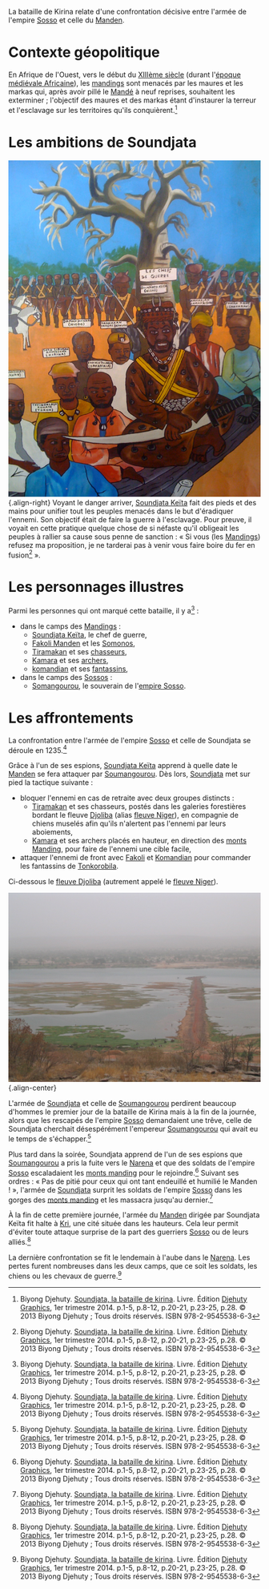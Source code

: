 <!-- TITLE: Bataille de Kirina -->
<!-- SUBTITLE: Présentation de la Bataille de Kirina -->

La bataille de Kirina relate d'une confrontation décisive entre l'armée de l'empire [Sosso](/geographie/afrique/empire/sosso) et celle du [Manden](/geographie/royaume/afrique/nord-ouest/manden).

# Contexte géopolitique
En Afrique de l'Ouest, vers le début du [XIIIème siècle](/histoire/divers/xiiieme-siecle) (durant l'[époque médiévale Africaine](/histoire/afrique/epoque-medievale)), les [mandings](/peuple/afrique/nord-ouest/manding) sont menacés par les maures et les markas qui, après avoir pillé le [Mandé](/geographie/royaume/afrique/nord-ouest/manden) à neuf reprises, souhaitent les exterminer ; l'objectif des maures et des markas étant d'instaurer la terreur et l'esclavage sur les territoires qu'ils conquièrent.[^1]

# Les ambitions de Soundjata
![Assembl C 3 A 9 E Constitutive De L 27 Empire Du Mand C 3 A 9 28 Les Chefs De Guerre 29](/uploads/personnalite/assembl-c-3-a-9-e-constitutive-de-l-27-empire-du-mand-c-3-a-9-28-les-chefs-de-guerre-29.jpg "Peinture murale représentant plusieurs personnalités propres à la bataille de Kirina"){.align-right}
Voyant le danger arriver, [Soundjata Keïta](/personnalite/homme/noble/souverain/empereur/afrique/nord-ouest/mali/soundjata-keita) fait des pieds et des mains pour unifier tout les peuples menacés dans le but d'éradiquer l'ennemi.
Son objectif était de faire la guerre à l'esclavage. Pour preuve, il voyait en cette pratique quelque chose de si néfaste qu'il obligeait les peuples à rallier sa cause sous penne de sanction : « Si vous (les [Mandings](/peuple/afrique/nord-ouest/manding)) refusez ma proposition, je ne tarderai pas à venir vous faire boire du fer en fusion[^1] ».

# Les personnages illustres
Parmi les personnes qui ont marqué cette bataille, il y a[^1] :
* dans le camps des [Mandings](/peuple/afrique/nord-ouest/manding) :
	* [Soundjata Keïta](/personnalite/homme/noble/souverain/empereur/afrique/nord-ouest/mali/soundjata-keita), le chef de guerre,
	* [Fakoli Manden](/personnalite/homme/guerrier/empire/afrique/nord-ouest/mali/fakoli-manden) et les [Somonos](/peuple/afrique/a-situer/somonos),
	* [Tiramakan](/personnalite/homme/guerrier/empire/afrique/nord-ouest/mali/tiramakan) et ses [chasseurs](/histoire/afrique/epoque-medievale#les-chasseurs),
	* [Kamara](/personnalite/homme/guerrier/empire/afrique/nord-ouest/mali/kamara) et ses [archers](/histoire/afrique/epoque-medievale#les-archers),
	* [komandian](/personnalite/homme/guerrier/empire/afrique/nord-ouest/mali/komandian) et ses [fantassins](/histoire/afrique/epoque-medievale#les-fantassins),
* dans le camps des [Sossos](/peuple/afrique/nord-ouest/sosso) :
	* [Somangourou](/personnalite/homme/noble/souverain/empereur/afrique/nord-ouest/sosso/soumangourou), le souverain de l'[empire Sosso](/geographie/afrique/empire/sosso).

# Les affrontements
La confrontation entre l'armée de l'empire [Sosso](/geographie/afrique/empire/sosso) et celle de Soundjata se déroule en 1235.[^1]

Grâce à l'un de ses espions, [Soundjata Keïta](/personnalite/homme/noble/souverain/empereur/afrique/nord-ouest/mali/soundjata-keita) apprend à quelle date le [Manden](/geographie/royaume/afrique/nord-ouest/manden) se fera attaquer par [Soumangourou](/personnalite/homme/noble/souverain/empereur/afrique/nord-ouest/sosso/soumangourou). Dès lors, [Soundjata](/personnalite/homme/noble/souverain/empereur/afrique/nord-ouest/mali/soundjata-keita) met sur pied la tactique suivante :
* bloquer l'ennemi en cas de retraite avec deux groupes distincts :
	* [Tiramakan](/personnalite/homme/guerrier/empire/afrique/nord-ouest/mali/tiramakan) et ses chasseurs, postés dans les galeries forestières bordant le fleuve [Djoliba](/geographie/fleuve/afrique/a-situer/djoliba) (alias [fleuve Niger](/geographie/fleuve/afrique/a-situer/djoliba)), en compagnie de chiens muselés afin qu'ils n'alertent pas l'ennemi par leurs aboiements,
	* [Kamara](/personnalite/homme/guerrier/empire/afrique/nord-ouest/mali/kamara) et ses archers placés en hauteur, en direction des [monts Manding](/geographie/afrique/nord-ouest/mont/monts-manding), pour faire de l'ennemi une cible facile,
* attaquer l'ennemi de front avec [Fakoli](/personnalite/homme/guerrier/empire/afrique/nord-ouest/mali/fakoli-manden) et [Komandian](/personnalite/homme/guerrier/empire/afrique/nord-ouest/mali/Komandian) pour commander les fantassins de [Tonkorobila](/peuple/afrique/nord-ouest/tonkorobila).

Ci-dessous le [fleuve Djoliba](/geographie/fleuve/afrique/a-situer/djoliba) (autrement appelé le [fleuve Niger](/geographie/fleuve/afrique/a-situer/djoliba)).

![Niger River At Koulikoro](/uploads/paysage/niger-river-at-koulikoro.jpg "Photo du fleuve Djoliba"){.align-center}

L'armée de [Soundjata](/personnalite/homme/noble/souverain/empereur/afrique/nord-ouest/mali/soundjata-keita) et celle de [Soumangourou](/personnalite/homme/noble/souverain/empereur/afrique/nord-ouest/sosso/soumangourou) perdirent beaucoup d'hommes le premier jour de la bataille de Kirina mais à la fin de la journée, alors que les rescapés de l'empire [Sosso](/geographie/afrique/empire/sosso) demandaient une trêve, celle de Soundjata cherchait désespérément l'empereur [Soumangourou](/personnalite/homme/noble/souverain/empereur/afrique/nord-ouest/sosso/soumangourou) qui avait eu le temps de s'échapper.[^1]

Plus tard dans la soirée, Soundjata apprend de l'un de ses espions que [Soumangourou](/personnalite/homme/noble/souverain/empereur/afrique/nord-ouest/sosso/soumangourou) a pris la fuite vers le [Narena](/geographie/afrique/a-classer/narena) et que des soldats de l'empire [Sosso](/geographie/afrique/empire/sosso) escaladaient les [monts manding](/geographie/afrique/nord-ouest/mont/monts-manding) pour le rejoindre.[^1]
Suivant ses ordres : « Pas de pitié pour ceux qui ont tant endeuillé et humilié le Manden ! », l'armée de [Soundjata](/personnalite/homme/noble/souverain/empereur/afrique/nord-ouest/mali/soundjata-keita) surprit les soldats de l'empire [Sosso](/geographie/afrique/empire/sosso) dans les gorges des [monts manding](/geographie/afrique/nord-ouest/mont/monts-manding) et les massacra jusqu'au dernier.[^1]

À la fin de cette première journée, l'armée du [Manden](/geographie/royaume/afrique/nord-ouest/manden) dirigée par Soundjata Keïta fit halte à [Kri](/geographie/afrique/a-situer/cite/kri), une cité située dans les hauteurs. Cela leur permit d'éviter toute attaque surprise de la part des guerriers [Sosso](/geographie/afrique/empire/sosso) ou de leurs alliés.[^1]

La dernière confrontation se fit le lendemain à l'aube dans le [Narena](/geographie/afrique/a-classer/narena). Les pertes furent nombreuses dans les deux camps, que ce soit les soldats, les chiens ou les chevaux de guerre.[^1]


[^1]: Biyong Djehuty. [Soundjata, la bataille de kirina](/ouvrage/soundjata-la-bataille-de-kirina). Livre. Édition [Djehuty Graphics](/organisme/djehuty-graphics), 1er trimestre 2014. p.1-5, p.8-12, p.20-21, p.23-25, p.28. © 2013 Biyong Djehuty ; Tous droits réservés. ISBN 978-2-9545538-6-3